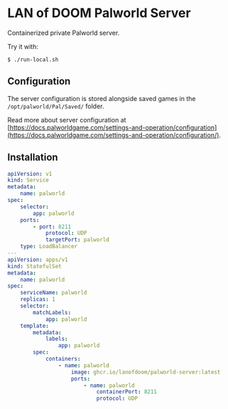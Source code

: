 # LAN of DOOM Palworld Server

Containerized private Palworld server.

Try it with:

```
$ ./run-local.sh
```

## Configuration

The server configuration is stored alongside saved games in the `/opt/palworld/Pal/Saved/` folder.

Read more about server configuration at [https://docs.palworldgame.com/settings-and-operation/configuration](https://docs.palworldgame.com/settings-and-operation/configuration/).

## Installation

```yaml
apiVersion: v1
kind: Service
metadata:
    name: palworld
spec:
    selector:
        app: palworld
    ports:
        - port: 8211
            protocol: UDP
            targetPort: palworld
    type: LoadBalancer
---
apiVersion: apps/v1
kind: StatefulSet
metadata:
    name: palworld
spec:
    serviceName: palworld
    replicas: 1
    selector:
        matchLabels:
            app: palworld
    template:
        metadata:
            labels:
                app: palworld
        spec:
            containers:
                - name: palworld
                    image: ghcr.io/lanofdoom/palworld-server:latest
                    ports:
                        - name: palworld
                            containerPort: 8211
                            protocol: UDP
```
